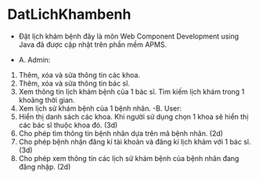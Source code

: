 # DatLichKhambenh
- Đặt lịch khám bệnh đây là  môn Web Component Development using Java đã được cập nhật trên phần mềm APMS.

- A.	Admin:
1.	Thêm, xóa và sửa thông tin các khoa.
2.	Thêm, xóa và sửa thông tin bác sĩ. 
3.	Xem thông tin lịch khám bệnh của 1 bác sĩ. Tìm kiếm lịch khám trong 1 khoảng thời gian.
4.	Xem lịch sử khám bệnh của 1 bệnh nhân. 
-B.	User:
1.	Hiển thị danh sách các khoa. Khi người sử dụng chọn 1 khoa sẽ hiển thị các bác sĩ thuộc khoa đó. (3d)
2.	Cho phép tìm thông tin bệnh nhân dựa trên mã bệnh nhân. (2d)
3.	Cho phép bệnh nhận đăng kí tài khoản và đăng kí lịch khám với 1 bác sĩ. (3d)
4.	Cho phép xem thông tin các lịch sử khám bệnh của bệnh nhân đang đăng nhập. (2d)

